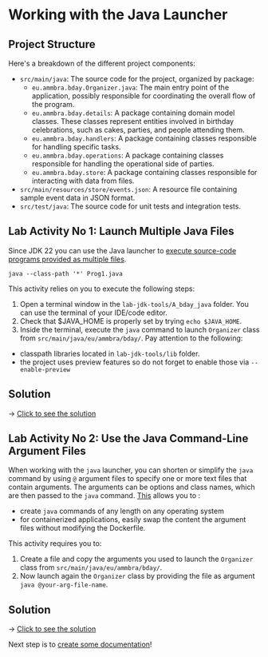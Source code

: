 # Working with the Java Launcher

## Project Structure

Here's a breakdown of the different project components:

* `src/main/java`: The source code for the project, organized by package:
  * `eu.ammbra.bday.Organizer.java`: The main entry point of the application, possibly responsible for coordinating the overall flow of the program.
  * `eu.ammbra.bday.details`: A package containing domain model classes. These classes represent entities involved in birthday celebrations, such as cakes, parties, and people attending them.
  * `eu.ammbra.bday.handlers`: A package containing classes responsible for handling specific tasks.
  * `eu.ammbra.bday.operations`: A package containing classes responsible for handling the operational side of parties.
  * `eu.ammbra.bday.store`: A package containing classes responsible for interacting with data from files.
* `src/main/resources/store/events.json`: A resource file containing sample event data in JSON format.
* `src/test/java`: The source code for unit tests and integration tests.

## **Lab Activity No 1**:  Launch Multiple Java Files

Since JDK 22 you can use the Java launcher to [execute source-code programs provided as multiple files](https://docs.oracle.com/en/java/javase/23/docs/specs/man/java.html#using-source-file-mode-to-launch-source-code-programs).

```shell
java --class-path '*' Prog1.java
```
This activity relies on you to execute the following steps:

1. Open a terminal window in the `lab-jdk-tools/A_bday_java` folder. You can use the terminal of your IDE/code editor.
2. Check that $JAVA_HOME is properly set by trying `echo $JAVA_HOME`.
3. Inside the terminal, execute the `java` command to launch `Organizer` class from `src/main/java/eu/ammbra/bday/`.
   Pay attention to the following:

* classpath libraries located in `lab-jdk-tools/lib` folder.
* the project uses preview features so do not forget to enable those via `--enable-preview`

## Solution

&rarr; [Click to see the solution](SOLUTION.md#lab-activity-no-1-launch-multiple-java-files)

## **Lab Activity No 2**: Use the Java Command-Line Argument Files

When working with the `java` launcher, you can shorten or simplify the `java` command by using `@` argument files to specify one or more text files that contain arguments.
The arguments can be options and class names, which are then passed to the `java` command. [This](https://docs.oracle.com/en/java/javase/23/docs/specs/man/java.html#java-command-line-argument-files) allows you to :

* create `java` commands of any length on any operating system
* for containerized applications, easily swap the content the argument files without modifying the Dockerfile.

This activity requires you to:

1. Create a file and copy the arguments you used to launch the `Organizer` class from `src/main/java/eu/ammbra/bday/`.
2. Now launch again the `Organizer` class by providing the file as argument `java @your-arg-file-name`.

## Solution

&rarr; [Click to see the solution](SOLUTION.md#lab-activity-no-2-use-the-java-command-line-argument-files)

Next step is to [create some documentation](../B_bday_javadoc/README.md)!